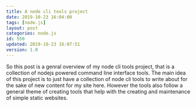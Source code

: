 ```yaml
---
title: A node cli tools project
date: 2019-10-23 16:04:00
tags: [node.js]
layout: post
categories: node.js
id: 550
updated: 2019-10-23 16:07:51
version: 1.0
---
```


So this post is a genral overview of my node cli tools project, that is a collection of nodejs powered command line interface tools. The main idea of this project is to just have a collection of node cli tools to write about for the sake of new content for my site here. However the tools also follow a general theme of creating tools that help with the creating and maintenance of simple static websites.

<!-- more -->
